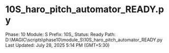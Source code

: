 # 10S_haro_pitch_automator_READY.py

Phase: 10
Module: S
Prefix: 10S_
Status: Ready
Path: D:\MAGIC\scripts\phase10\module_S\10S_haro_pitch_automator_READY.py
Last Updated: July 28, 2025 5:14 PM (GMT+5:30)
